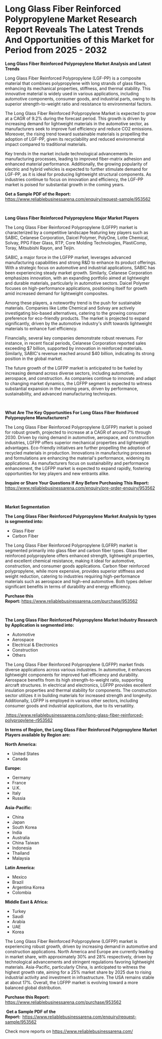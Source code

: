 <p><h1>Long Glass Fiber Reinforced Polypropylene Market Research Report Reveals The Latest Trends And Opportunities of this Market for Period from 2025 - 2032</h1></p><p><strong>Long Glass Fiber Reinforced Polypropylene Market Analysis and Latest Trends</strong></p>
<p><p>Long Glass Fiber Reinforced Polypropylene (LGF-PP) is a composite material that combines polypropylene with long strands of glass fibers, enhancing its mechanical properties, stiffness, and thermal stability. This innovative material is widely used in various applications, including automotive components, consumer goods, and industrial parts, owing to its superior strength-to-weight ratio and resistance to environmental factors.</p><p>The Long Glass Fiber Reinforced Polypropylene Market is expected to grow at a CAGR of 9.2% during the forecast period. This growth is driven by increasing demand for lightweight materials in the automotive sector, as manufacturers seek to improve fuel efficiency and reduce CO2 emissions. Moreover, the rising trend toward sustainable materials is propelling the adoption of LGF-PP, given its recyclability and reduced environmental impact compared to traditional materials.</p><p>Key trends in the market include technological advancements in manufacturing processes, leading to improved fiber-matrix adhesion and enhanced material performance. Additionally, the growing popularity of electric and hybrid vehicles is expected to further stimulate demand for LGF-PP, as it is ideal for producing lightweight structural components. As industries continue to focus on innovation and efficiency, the LGF-PP market is poised for substantial growth in the coming years.</p></p>
<p><strong>Get a Sample PDF of the Report:&nbsp;</strong> <a href="https://www.reliablebusinessarena.com/enquiry/request-sample/953562?utm_campaign=3254&utm_medium=2&utm_source=Github&utm_content=ia&utm_term=07032025&utm_id=long-glass-fiber-reinforced-polypropylene">https://www.reliablebusinessarena.com/enquiry/request-sample/953562</a></p>
<p>&nbsp;</p>
<p><strong>Long Glass Fiber Reinforced Polypropylene Major Market Players</strong></p>
<p><p>The Long Glass Fiber Reinforced Polypropylene (LGFPP) market is characterized by a competitive landscape featuring key players such as SABIC, Celanese Corporation, Daicel Polymer, PolyOne, Lotte Chemical, Solvay, PPG Fiber Glass, RTP, Core Molding Technologies, PlastiComp, Toray, Mitsubishi Rayon, and Teijin. </p><p>SABIC, a major force in the LGFPP market, leverages advanced manufacturing capabilities and strong R&D to enhance its product offerings. With a strategic focus on automotive and industrial applications, SABIC has been experiencing steady market growth. Similarly, Celanese Corporation emphasizes innovation, with an expanding portfolio aimed at lightweight and durable materials, particularly in automotive sectors. Daicel Polymer focuses on high-performance applications, positioning itself for growth amid increased demand for lightweight composites.</p><p>Among these players, a noteworthy trend is the push for sustainable materials. Companies like Lotte Chemical and Solvay are actively investigating bio-based alternatives, catering to the growing consumer preference for eco-friendly products. The market is projected to expand significantly, driven by the automotive industry's shift towards lightweight materials to enhance fuel efficiency.</p><p>Financially, several key companies demonstrate robust revenues. For instance, in recent fiscal periods, Celanese Corporation reported sales exceeding $7 billion, supported by innovation in reinforced materials. Similarly, SABIC's revenue reached around $40 billion, indicating its strong position in the global market. </p><p>The future growth of the LGFPP market is anticipated to be fueled by increasing demand across diverse sectors, including automotive, aerospace, and construction. As companies continue to innovate and adapt to changing market dynamics, the LGFPP segment is expected to witness substantial expansion in the coming years, driven by performance, sustainability, and advanced manufacturing techniques.</p></p>
<p>&nbsp;</p>
<p><strong>What Are The Key Opportunities For Long Glass Fiber Reinforced Polypropylene Manufacturers?</strong></p>
<p><p>The Long Glass Fiber Reinforced Polypropylene (LGFPP) market is poised for robust growth, projected to increase at a CAGR of around 7% through 2030. Driven by rising demand in automotive, aerospace, and construction industries, LGFPP offers superior mechanical properties and lightweight advantages. Eco-friendly initiatives are further propelling the adoption of recycled materials in production. Innovations in manufacturing processes and formulations are enhancing the material's performance, widening its applications. As manufacturers focus on sustainability and performance enhancement, the LGFPP market is expected to expand rapidly, fostering opportunities for key players and new entrants alike.</p></p>
<p><strong>Inquire or Share Your Questions If Any Before Purchasing This Report:</strong> <a href="https://www.reliablebusinessarena.com/enquiry/pre-order-enquiry/953562?utm_campaign=3254&utm_medium=2&utm_source=Github&utm_content=ia&utm_term=07032025&utm_id=long-glass-fiber-reinforced-polypropylene">https://www.reliablebusinessarena.com/enquiry/pre-order-enquiry/953562</a></p>
<p>&nbsp;</p>
<p><strong>Market Segmentation</strong></p>
<p><strong>The Long Glass Fiber Reinforced Polypropylene Market Analysis by types is segmented into:</strong></p>
<p><ul><li>Glass Fiber</li><li>Carbon Fiber</li></ul></p>
<p><p>The Long Glass Fiber Reinforced Polypropylene (LGFRP) market is segmented primarily into glass fiber and carbon fiber types. Glass fiber reinforced polypropylene offers enhanced strength, lightweight properties, and excellent chemical resistance, making it ideal for automotive, construction, and consumer goods applications. Carbon fiber reinforced polypropylene, while more expensive, provides superior stiffness and weight reduction, catering to industries requiring high-performance materials such as aerospace and high-end automotive. Both types deliver significant benefits in terms of durability and energy efficiency.</p></p>
<p><strong>Purchase this Report:&nbsp;</strong><a href="https://www.reliablebusinessarena.com/purchase/953562?utm_campaign=3254&utm_medium=2&utm_source=Github&utm_content=ia&utm_term=07032025&utm_id=long-glass-fiber-reinforced-polypropylene">https://www.reliablebusinessarena.com/purchase/953562</a></p>
<p>&nbsp;</p>
<p><strong>The Long Glass Fiber Reinforced Polypropylene Market Industry Research by Application is segmented into:</strong></p>
<p><ul><li>Automotive</li><li>Aerospace</li><li>Electrical & Electronics</li><li>Construction</li><li>Others</li></ul></p>
<p><p>The Long Glass Fiber Reinforced Polypropylene (LGFPP) market finds diverse applications across various industries. In automotive, it enhances lightweight components for improved fuel efficiency and durability. Aerospace benefits from its high strength-to-weight ratio, supporting aircraft structures. In electrical and electronics, LGFPP provides excellent insulation properties and thermal stability for components. The construction sector utilizes it in building materials for increased strength and longevity. Additionally, LGFPP is employed in various other sectors, including consumer goods and industrial applications, due to its versatility.</p></p>
<p><a href="https://www.reliablebusinessarena.com/long-glass-fiber-reinforced-polypropylene-r953562?utm_campaign=3254&utm_medium=2&utm_source=Github&utm_content=ia&utm_term=07032025&utm_id=long-glass-fiber-reinforced-polypropylene">&nbsp;https://www.reliablebusinessarena.com/long-glass-fiber-reinforced-polypropylene-r953562</a></p>
<p><strong>In terms of Region, the Long Glass Fiber Reinforced Polypropylene Market Players available by Region are:</strong></p>
<p>
    <p> <strong> North America: </strong>
        <ul>
            <li>United States</li>
            <li>Canada</li>
        </ul>
        </p> 
    <p> <strong> Europe: </strong>
        <ul>
            <li>Germany</li>
            <li>France</li>
            <li>U.K.</li>
            <li>Italy</li>
            <li>Russia</li>
        </ul>
        </p> 
    <p> <strong> Asia-Pacific: </strong>
        <ul>
            <li>China</li>
            <li>Japan</li>
            <li>South Korea</li>
            <li>India</li>
            <li>Australia</li>
            <li>China Taiwan</li>
            <li>Indonesia</li>
            <li>Thailand</li>
            <li>Malaysia</li>
        </ul>
        </p> 
    <p> <strong> Latin America: </strong>
        <ul>
            <li>Mexico</li>
            <li>Brazil</li>
            <li>Argentina Korea</li>
            <li>Colombia</li>
        </ul>
        </p> 
    <p> <strong> Middle East & Africa: </strong>
        <ul>
            <li>Turkey</li>
            <li>Saudi</li>
            <li>Arabia</li>
            <li>UAE</li>
            <li>Korea</li>
        </ul>
    </p>
    </p>
<p><p>The Long Glass Fiber Reinforced Polypropylene (LGFPP) market is experiencing robust growth, driven by increasing demand in automotive and construction applications. North America and Europe are currently leading in market share, with approximately 30% and 28% respectively, driven by technological advancements and stringent regulations favoring lightweight materials. Asia-Pacific, particularly China, is anticipated to witness the highest growth rate, aiming for a 25% market share by 2025 due to rising industrial activity and investment in infrastructure. The USA remains stable at about 17%. Overall, the LGFPP market is evolving toward a more balanced global distribution.</p></p>
<p><strong>Purchase this Report: </strong><a href="https://www.reliablebusinessarena.com/purchase/953562?utm_campaign=3254&utm_medium=2&utm_source=Github&utm_content=ia&utm_term=07032025&utm_id=long-glass-fiber-reinforced-polypropylene">https://www.reliablebusinessarena.com/purchase/953562</a></p>
<p>&nbsp;<strong>Get a Sample PDF of the Report:&nbsp;&nbsp;</strong><a href="https://www.reliablebusinessarena.com/enquiry/request-sample/953562?utm_campaign=3254&utm_medium=2&utm_source=Github&utm_content=ia&utm_term=07032025&utm_id=long-glass-fiber-reinforced-polypropylene">https://www.reliablebusinessarena.com/enquiry/request-sample/953562</a></p>
<p><strong></strong></p>
<p>Check more reports on <a href="https://www.reliablebusinessarena.com/?utm_campaign=3254&utm_medium=2&utm_source=Github&utm_content=ia&utm_term=07032025&utm_id=long-glass-fiber-reinforced-polypropylene">https://www.reliablebusinessarena.com/</a></p>